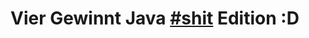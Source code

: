 Vier Gewinnt Java [#shit](http://google.com/search?q=shit) Edition :D
===================================

